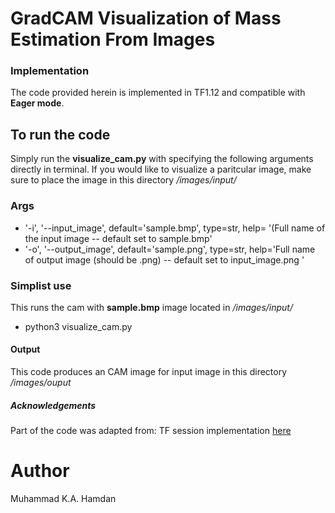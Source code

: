 # GradCAM Visualization of Mass Estimation From Images
### Implementation
The code provided herein is implemented in TF1.12 and compatible with **Eager mode**.

## To run the code
Simply run the **visualize_cam.py** with specifying the following arguments directly in terminal.
If you would like to visualize a paritcular image, make sure to place the image in this directory */images/input/*

### Args
* '-i', '--input_image', default='sample.bmp', type=str, help= '(Full name of the input image -- default set to sample.bmp'
* '-o', '--output_image', default='sample.png', type=str,   help='Full name of output image (should be .png) -- default set to input_image.png '

### Simplist use  
This runs the cam with **sample.bmp** image located in *_/images/input/_* 
 - python3 visualize_cam.py

#### Output
This code produces an CAM image for input image in this directory */images/ouput*

##### Acknowledgements
Part of the code was adapted from:
TF session implementation [here](https://github.com/adityac94/Grad_CAM_plus_plus)


# Author
Muhammad K.A. Hamdan
